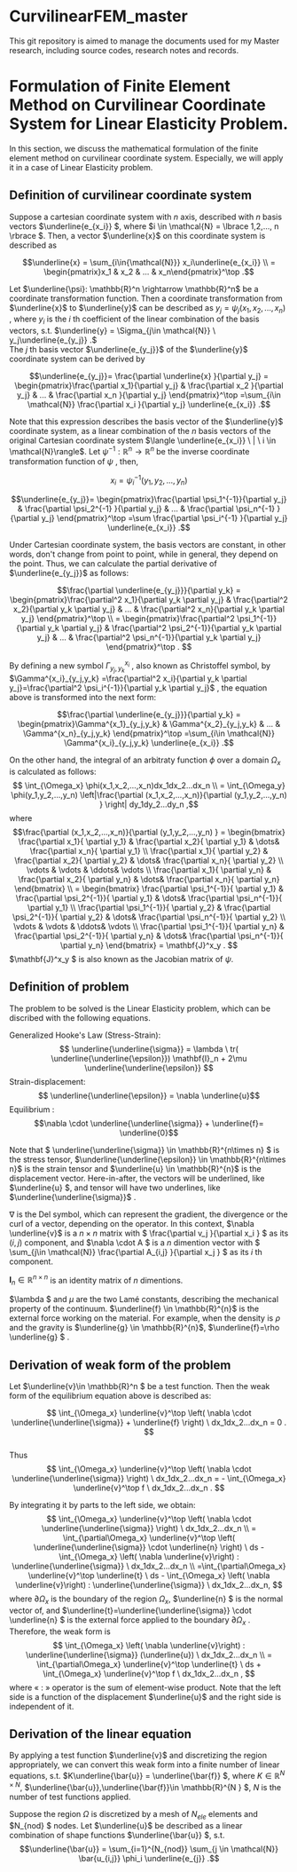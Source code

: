 # CurvilinearFEM_master
This git repository is aimed to manage the documents used for my Master research, including source codes, research notes and records.

# Formulation of Finite Element Method on Curvilinear Coordinate System for Linear Elasticity Problem.
In this section, we discuss the mathematical formulation of the finite element method on curvilinear coordinate system. Especially, we will apply it in a case of Linear Elasticity problem.

## Definition of curvilinear coordinate system
Suppose a cartesian coordinate system with $n$ axis, described with $n$ basis vectors $\underline{e_{x_i}}  $, where $i \in \mathcal{N} = \lbrace 1,2,..., n \rbrace $. Then, a vector $\underline{x}$ on this coordinate system is described as 

$$\underline{x} = \sum_{i\in{\mathcal{N}}}  x_i\underline{e_{x_i}} \\ 
= \begin{pmatrix}x_1 & x_2 & ... & x_n\end{pmatrix}^\top .$$

Let $\underline{\psi}: \mathbb{R}^n \rightarrow \mathbb{R}^n$ be a coordinate transformation function. 
Then a coordinate transformation from $\underline{x}$ to $\underline{y}$ can be described as $y_j= \psi_j  (x_1, x_2, ..., x_n)$ , where $y_i$ is the $i$ th coefficient of the linear combination of the  basis vectors, s.t. 
$\underline{y} = \Sigma_{j\in \mathcal{N}} \ y_j\underline{e_{y_j}} .$  
The $j$ th basis vector $\underline{e_{y_j}}$ of the $\underline{y}$ coordinate system can be derived by 

$$\underline{e_{y_j}}= \frac{\partial \underline{x}  }{\partial y_j} = 
\begin{pmatrix}\frac{\partial x_1}{\partial y_j} & \frac{\partial x_2 }{\partial y_j} & ... & \frac{\partial x_n  }{\partial y_j} \end{pmatrix}^\top
=\sum_{i\in \mathcal{N}} \frac{\partial x_i  }{\partial y_j} \underline{e_{x_i}} .$$

Note that this expression describes the basis vector of the $\underline{y}$ coordinate system, as a linear combination of the $n$ basis vectors of the original Cartesian coordinate system 
$\langle \underline{e_{x_i}} \ | \ i \in \mathcal{N}\rangle$. 
Let $\psi^{-1}: \mathbb{R}^n \rightarrow \mathbb{R}^n$ be the inverse coordinate transformation function of $\psi$ , then,

$$x_i= \psi_i^{-1} (y_1, y_2, ..., y_n)$$

$$\underline{e_{y_j}}= 
\begin{pmatrix}\frac{\partial  \psi_1^{-1}}{\partial y_j} & \frac{\partial  \psi_2^{-1} }{\partial y_j} & ... & \frac{\partial  \psi_n^{-1} }{\partial y_j} \end{pmatrix}^\top
=\sum  \frac{\partial  \psi_i^{-1}  }{\partial y_j} \underline{e_{x_i}} .$$

Under Cartesian coordinate system, the basis vectors are constant, in other words, don't change from point to point, while in general, they depend on the point. Thus, we can calculate the partial derivative of $\underline{e_{y_j}}$ as follows:

$$\frac{\partial \underline{e_{y_j}}}{\partial y_k} = 
\begin{pmatrix}\frac{\partial^2 x_1}{\partial y_k \partial y_j} & \frac{\partial^2 x_2}{\partial y_k \partial y_j} &  ... & \frac{\partial^2 x_n}{\partial y_k \partial y_j}   \end{pmatrix}^\top \\ = 
\begin{pmatrix}\frac{\partial^2 \psi_1^{-1}}{\partial y_k \partial y_j} & \frac{\partial^2 \psi_2^{-1}}{\partial y_k \partial y_j} &  ... & \frac{\partial^2 \psi_n^{-1}}{\partial y_k \partial y_j}   \end{pmatrix}^\top . $$

By defining a new symbol $\Gamma^{x_i}_{y_j,y_k}$ , also known as Christoffel symbol, by 
$\Gamma^{x_i}_{y_j,y_k} =\frac{\partial^2 x_i}{\partial y_k \partial y_j}=\frac{\partial^2 \psi_i^{-1}}{\partial y_k \partial y_j}$
, the equation above is transformed into the next form:

$$\frac{\partial \underline{e_{y_j}}}{\partial y_k} = 
\begin{pmatrix}\Gamma^{x_1}_{y_j,y_k} & \Gamma^{x_2}_{y_j,y_k} &  ... & \Gamma^{x_n}_{y_j,y_k}   \end{pmatrix}^\top =\sum_{i\in \mathcal{N}} \Gamma^{x_i}_{y_j,y_k} \underline{e_{x_i}} .$$

On the other hand, the integral of an arbitraty function $\phi$ over a domain $\Omega_x$ is calculated as follows:
$$ \int_{\Omega_x} \phi(x_1,x_2,...,x_n)dx_1dx_2...dx_n \\
= \int_{\Omega_y} \phi(y_1,y_2,...,y_n) \left|\frac{\partial (x_1,x_2,...,x_n)}{\partial (y_1,y_2,...,y_n) } \right| dy_1dy_2...dy_n ,$$
where 
$$\frac{\partial (x_1,x_2,...,x_n)}{\partial (y_1,y_2,...,y_n) } 
= \begin{bmatrix}
\frac{\partial x_1}{ \partial y_1} & \frac{\partial x_2}{ \partial y_1} & \dots& \frac{\partial x_n}{ \partial y_1} \\
\frac{\partial x_1}{ \partial y_2} & \frac{\partial x_2}{ \partial y_2} & \dots& \frac{\partial x_n}{ \partial y_2} \\
\vdots & \vdots & \ddots& \vdots \\
\frac{\partial x_1}{ \partial y_n} & \frac{\partial x_2}{ \partial y_n} & \dots& \frac{\partial x_n}{ \partial y_n}   
\end{bmatrix} \\
= \begin{bmatrix}
\frac{\partial \psi_1^{-1}}{ \partial y_1} & \frac{\partial \psi_2^{-1}}{ \partial y_1} & \dots& \frac{\partial \psi_n^{-1}}{ \partial y_1} \\
\frac{\partial \psi_1^{-1}}{ \partial y_2} & \frac{\partial \psi_2^{-1}}{ \partial y_2} & \dots& \frac{\partial \psi_n^{-1}}{ \partial y_2} \\
\vdots & \vdots & \ddots& \vdots \\
\frac{\partial \psi_1^{-1}}{ \partial y_n} & \frac{\partial \psi_2^{-1}}{ \partial y_n} & \dots& \frac{\partial \psi_n^{-1}}{ \partial y_n}   
\end{bmatrix} 
= \mathbf{J}^x_y . $$
$\mathbf{J}^x_y $ is also known as the Jacobian matrix of $\psi$.


## Definition of problem
The problem to be solved is the Linear Elasticity problem, which can be discribed with the following equations.

Generalized Hooke's Law (Stress-Strain):
$$ \underline{\underline{\sigma}} = \lambda \ tr( \underline{\underline{\epsilon}}) \mathbf{I}_n + 2\mu \underline{\underline{\epsilon}} $$
Strain-displacement: 
$$ \underline{\underline{\epsilon}} = \nabla \underline{u}$$
Equilibrium : 
$$\nabla \cdot \underline{\underline{\sigma}}  + \underline{f}= \underline{0}$$

Note that $ \underline{\underline{\sigma}} \in \mathbb{R}^{n\times n}  $ is the stress tensor, $\underline{\underline{\epsilon}} \in \mathbb{R}^{n\times n}$ is the strain tensor
and $\underline{u} \in \mathbb{R}^{n}$ is the displacement vector.
Here-in-after, the vectors will be underlined, like $\underline{u} $, and tensor will have two underlines, like $\underline{\underline{\sigma}}$ . 

$\nabla$ is the Del symbol, which can represent the gradient, the divergence or the curl of a vector, depending on the operator. In this context, $\nabla \underline{v}$ is a $n\times n$ matrix with $ \frac{\partial v_j }{\partial x_i } $ as its $(i,j)$ component, and $\nabla \cdot A $ is a $n$ dimention vector with $ \sum_{j\in \mathcal{N}} \frac{\partial A_{i,j} }{\partial x_j } $  as its $i$ th component. 

$\mathbf{I}_n \in \mathbb{R}^{n\times n}$ is an identity matrix of $n$ dimentions.

$\lambda $ and $\mu$ are the two Lamé constants, describing the mechanical property of the continuum. $\underline{f} \in \mathbb{R}^{n}$ is the external force working on the material. For example, when the density is $\rho$ and the gravity is $\underline{g} \in \mathbb{R}^{n}$, $\underline{f}=\rho \underline{g} $ .


<!-- $ = \Sigma_i \frac{\partial v_i}{\partial x_i} \underline{e_i} $, where $ \underline{e_i}  $ is the unit vector in direction of the $i$ th axis on the Cartesian coordinate system. -->

## Derivation of weak form of the problem
Let $\underline{v}\in \mathbb{R}^n $ be a test function. Then the weak form of the equilibrium equation above is described as:

$$ \int_{\Omega_x} \underline{v}^\top \left( \nabla \cdot \underline{\underline{\sigma}}  + \underline{f} \right) \ dx_1dx_2...dx_n = 0 . $$  
Thus 
$$ \int_{\Omega_x} \underline{v}^\top \left( \nabla \cdot \underline{\underline{\sigma}}  \right) \ dx_1dx_2...dx_n = - \int_{\Omega_x} \underline{v}^\top f \ dx_1dx_2...dx_n . $$  

By integrating it by parts to the left side, we obtain:
$$ \int_{\Omega_x} \underline{v}^\top \left( \nabla \cdot \underline{\underline{\sigma}}  \right) \ dx_1dx_2...dx_n \\
= \int_{\partial\Omega_x} \underline{v}^\top \left(  \underline{\underline{\sigma}} \cdot \underline{n}  \right) \ ds - \int_{\Omega_x} \left( \nabla \underline{v}\right) : \underline{\underline{\sigma}}   \ dx_1dx_2...dx_n \\
=\int_{\partial\Omega_x} \underline{v}^\top  \underline{t} \ ds - \int_{\Omega_x} \left( \nabla \underline{v}\right) : \underline{\underline{\sigma}}   \ dx_1dx_2...dx_n, $$ 
where $\partial\Omega_x$ is the boundary of the region $\Omega_x$, $\underline{n} $ is the normal vector of, and $\underline{t}=\underline{\underline{\sigma}} \cdot \underline{n} $ is the external force applied to the boundary  $\partial\Omega_x$ .
Therefore, the weak form is 
$$  \int_{\Omega_x} \left( \nabla \underline{v}\right) : \underline{\underline{\sigma}} (\underline{u})   \ dx_1dx_2...dx_n \\ 
= \int_{\partial\Omega_x} \underline{v}^\top  \underline{t} \ ds + \int_{\Omega_x} \underline{v}^\top f \ dx_1dx_2...dx_n , $$
where « $:$ » operator is the sum of element-wise product.
Note that the left side is a function of the displacement $\underline{u}$ and the right side is independent of it. 

## Derivation of the linear equation 

By applying a test function $\underline{v}$ and discretizing the region appropriately, we can convert this weak form into a finite number of linear equations, s.t. $K\underline{\bar{u}} = \underline{\bar{f}} $, where $K \in \mathbb{R}^{N \times N}$, $\underline{\bar{u}},\underline{\bar{f}}\in \mathbb{R}^{N } $, $N$ is the number of test functions applied.

Suppose the region $\Omega$ is discretized by a mesh of $N_{ele}$ elements and $N_{nod} $ nodes. Let $\underline{u}$ be described as a linear combination of shape functions $\underline{\bar{u}} $, s.t. $$\underline{\bar{u}} = \sum_{i=1}^{N_{nod}} \sum_{j \in \mathcal{N}} \bar{u_{i,j}} \phi_i \underline{e_{j}} .$$








